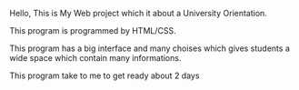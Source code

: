 Hello, This is My Web project which it about a University Orientation.


This program is programmed by HTML/CSS.


This program has a big interface and many choises which gives students a wide space which contain many informations.

This program take to me to get ready about 2 days
